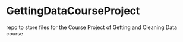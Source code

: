 # GettingDataCourseProject
repo to store files for the Course Project of Getting and Cleaning Data course
